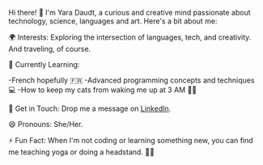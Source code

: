 Hi there! 👋 I'm Yara Daudt, a curious and creative mind passionate about technology, science, languages and art. Here's a bit about me:  

🌍 Interests: Exploring the intersection of languages, tech, and creativity. And traveling, of course.

🌱 Currently Learning:  

-French hopefully 🇫🇷
-Advanced programming concepts and techniques 💻
-How to keep my cats from waking me up at 3 AM 🐾😴  

💌 Get in Touch:
Drop me a message on [LinkedIn](https://www.linkedin.com/in/yaradaudt/). 

😄 Pronouns: She/Her.  

⚡ Fun Fact: When I'm not coding or learning something new, you can find me teaching yoga or doing a headstand. 🧘‍♀️
